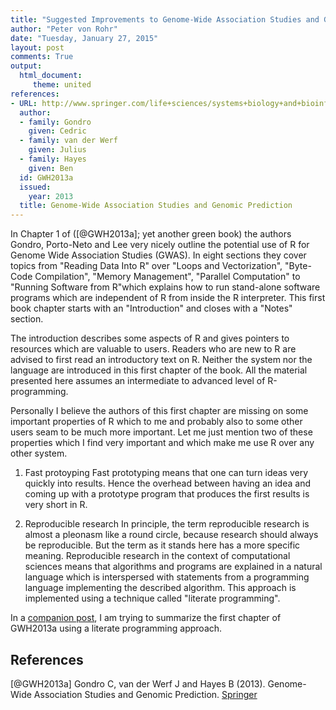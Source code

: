 ```yaml
---
title: "Suggested Improvements to Genome-Wide Association Studies and Genomic Prediction"
author: "Peter von Rohr"
date: "Tuesday, January 27, 2015"
layout: post
comments: True
output: 
  html_document:
     theme: united
references:
- URL: http://www.springer.com/life+sciences/systems+biology+and+bioinformatics/book/978-1-62703-446-3
  author:
  - family: Gondro
    given: Cedric
  - family: van der Werf
    given: Julius
  - family: Hayes
    given: Ben
  id: GWH2013a
  issued:
    year: 2013
  title: Genome-Wide Association Studies and Genomic Prediction
---
```


In Chapter 1 of ([@GWH2013a]; yet another green book) the authors Gondro, Porto-Neto and Lee very nicely outline the potential use of R for Genome Wide Association Studies (GWAS). In eight sections they cover topics from "Reading Data Into R" over "Loops and Vectorization", "Byte-Code Compilation", "Memory Management", "Parallel Computation" to "Running Software from R"which explains how to run stand-alone software programs which are independent of R from inside the R interpreter. This first book chapter starts with an "Introduction" and closes with a "Notes" section.

The introduction describes some aspects of R and gives pointers to resources which are valuable to users. Readers who are new to R are advised to first read an introductory text on R. Neither the system nor the language are introduced in this first chapter of the book. All the material presented here assumes an intermediate to advanced level of R-programming. 

Personally I believe the authors of this first chapter are missing on some important properties of R which to me and probably also to some other users seam to be much more important. Let me just mention two of these properties which I find very important and which make me use R over any other system.

1. Fast protoyping
Fast prototyping means that one can turn ideas very quickly into results. Hence the overhead between having an idea and coming up with a prototype program that produces the first results is very short in R. 

2. Reproducible research
In principle, the term reproducible research is almost a pleonasm like a round circle, because research should always be reproducible. But the term as it stands here has a more specific meaning. Reproducible research in the context of computational sciences means that algorithms and programs are explained in a natural language which is interspersed with statements from a programming language implementing the described algorithm. This approach is implemented using a technique called "literate programming". 

In a [companion post](http://charlotte-ngs.github.io/ImpGWH2013a/notes/ImpGWH2013a.html), I am trying to summarize the first chapter of GWH2013a using a literate programming approach. 


## References
[@GWH2013a] Gondro C, van der Werf J and Hayes B (2013). Genome-Wide Association Studies and Genomic Prediction. [Springer](http://www.springer.com/life+sciences/systems+biology+and+bioinformatics/book/978-1-62703-446-3)